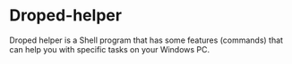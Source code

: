 # Droped-helper

Droped helper is a Shell program that has some features (commands) that can help you with specific tasks on your Windows PC.
